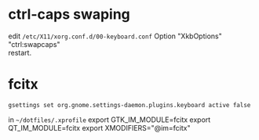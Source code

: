 # ctrl-caps swaping  
edit `/etc/X11/xorg.conf.d/00-keyboard.conf`
    Option "XkbOptions" "ctrl:swapcaps"  
restart.

# fcitx  
    gsettings set org.gnome.settings-daemon.plugins.keyboard active false
in `~/dotfiles/.xprofile`
    export GTK_IM_MODULE=fcitx
    export QT_IM_MODULE=fcitx
    export XMODIFIERS="@im=fcitx"  
  

    


